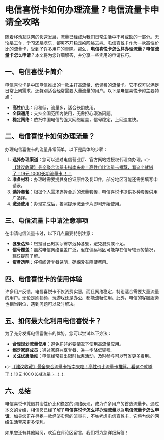 # 电信喜悦卡如何办理流量？电信流量卡申请全攻略

随着移动互联网的快速发展，流量已经成为我们日常生活中不可或缺的一部分。无论是工作、学习还是娱乐，都离不开稳定的网络支持。电信喜悦卡作为一款高性价比的流量卡，受到了许多用户的青睐。那么，**电信喜悦卡怎么样办理流量**？**电信流量卡怎么申请**？本文将为您详细解答，并分享一些实用的申请技巧。

## 一、电信喜悦卡简介

电信喜悦卡是中国电信推出的一款主打高流量、低资费的流量卡。它不仅可以满足日常上网需求，还特别适合经常需要大量流量的用户。以下是电信喜悦卡的主要特点：

- **高性价比**：月租低，流量多，适合长期使用。
- **全国通用**：支持全国范围内使用，无需担心漫游问题。
- **稳定网络**：依托中国电信的强大网络覆盖，信号稳定，上网速度快。

## 二、电信喜悦卡如何办理流量？

办理电信喜悦卡的流量非常简单，以下是具体的步骤：

1. **选择办理渠道**：您可以通过电信营业厅、官方网站或授权代理商办理。👉 [【建议收藏】最全聚合流量卡指南来啦！高性价比流量卡推荐，看这个就够了！19元 100G长期流量卡 ！！](https://bit.ly/Liuliangka)
2. **准备材料**：办理时需要提供身份证原件及复印件，部分地区可能还需要填写申请表。
3. **选择套餐**：根据个人需求选择合适的流量套餐，电信喜悦卡提供多种套餐供用户选择。
4. **激活使用**：办理完成后，按照提示激活卡片即可开始使用。

## 三、电信流量卡申请注意事项

在申请电信流量卡时，以下几点需要特别注意：

- **套餐选择**：根据自己的实际需求选择套餐，避免浪费或不足。
- **信号覆盖**：虽然电信网络覆盖广泛，但在偏远地区可能存在信号较弱的情况，建议提前了解。
- **资费透明**：仔细阅读套餐说明，确保没有隐藏费用。

## 四、电信喜悦卡的使用体验

许多用户反馈，电信喜悦卡不仅资费实惠，而且网络稳定，特别适合需要大量流量的用户。无论是刷视频、玩游戏还是办公，都能流畅使用。此外，电信的客服服务也相当到位，遇到问题可以及时解决。

## 五、如何最大化利用电信喜悦卡？

为了充分发挥电信喜悦卡的优势，您可以尝试以下方法：

- **合理规划流量使用**：避免在非必要情况下使用高流量应用。
- **绑定家庭成员**：通过家庭共享套餐，进一步降低资费。
- **关注优惠活动**：电信经常推出限时优惠活动，及时参与可以节省更多费用。

👉 [【建议收藏】最全聚合流量卡指南来啦！高性价比流量卡推荐，看这个就够了！19元 100G长期流量卡 ！！](https://bit.ly/Liuliangka)

## 六、总结

电信喜悦卡凭借其高性价比和稳定的网络表现，成为许多用户的首选流量卡。通过本文的介绍，相信您已经了解了**电信喜悦卡怎么样办理流量**以及**电信流量卡怎么申请**。如果您正在寻找一款经济实惠的流量卡，不妨考虑电信喜悦卡，它将为您的网络生活带来更多便利。

如果您还有其他疑问，欢迎在评论区留言，我们将为您详细解答！